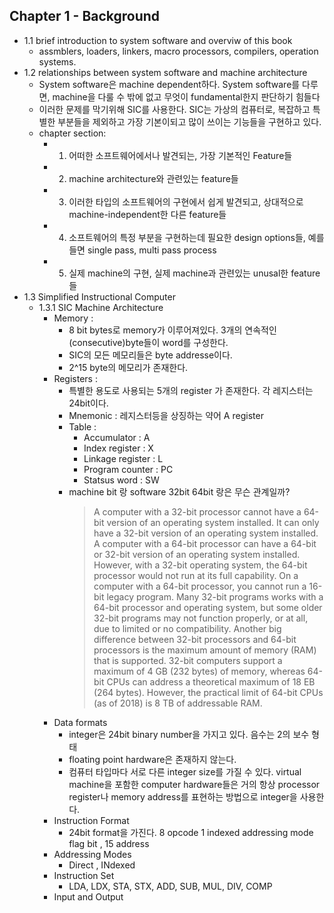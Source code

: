## Chapter 1 - Background
- 1.1 brief introduction to system software and overviw of this book
  - assmblers, loaders, linkers, macro processors, compilers, operation systems.
- 1.2 relationships between system software and machine architecture
  - System software은 machine dependent하다. System software를 다루면, machine을 다룰 수 밖에 없고 무엇이 fundamental한지 판단하기 힘들다
  - 이러한 문제를 막기위해 SIC를 사용한다. SIC는 가상의 컴퓨터로, 복잡하고 특별한 부분들을 제외하고 가장 기본이되고 많이 쓰이는 기능들을 구현하고 있다. 
  - chapter section:
    - 1. 어떠한 소프트웨어에서나 발견되는, 가장 기본적인 Feature들
    - 2. machine architecture와 관련있는 feature들
    - 3. 이러한 타입의 소프트웨어의 구현에서 쉽게 발견되고, 상대적으로 machine-independent한 다른 feature들 
    - 4. 소프트웨어의 특정 부분을 구현하는데 필요한 design options들, 예를들면 single pass, multi pass process
    - 5. 실제 machine의 구현, 실제 machine과 관련있는 unusal한 feature들
- 1.3 Simplified Instructional Computer 
  - 1.3.1 SIC Machine Architecture
    - Memory : 
      - 8 bit bytes로 memory가 이루어져있다. 3개의 연속적인(consecutive)byte들이 word를 구성한다.
      - SIC의 모든 메모리들은 byte addresse이다. 
      - 2^15 byte의 메모리가 존재한다.
    - Registers :
      - 특별한 용도로 사용되는 5개의 register 가 존재한다. 각 레지스터는 24bit이다. 
      - Mnemonic : 레지스터등을 상징하는 약어 A register
      - Table :
        - Accumulator : A
        - Index register : X
        - Linkage register : L 
        - Program counter : PC
        - Statsus word : SW
      - machine bit 랑 software 32bit 64bit 랑은 무슨 관계일까?
        > A computer with a 32-bit processor cannot have a 64-bit version of an operating system installed. It can only have a 32-bit version of an operating system installed.
        > A computer with a 64-bit processor can have a 64-bit or 32-bit version of an operating system installed. However, with a 32-bit operating system, the 64-bit processor would not run at its full capability.
        > On a computer with a 64-bit processor, you cannot run a 16-bit legacy program. Many 32-bit programs works with a 64-bit processor and operating system, but some older 32-bit programs may not function properly, or at all, due to limited or no compatibility.
        > Another big difference between 32-bit processors and 64-bit processors is the maximum amount of memory (RAM) that is supported. 32-bit computers support a maximum of 4 GB (232 bytes) of memory, whereas 64-bit CPUs can address a theoretical maximum of 18 EB (264 bytes). However, the practical limit of 64-bit CPUs (as of 2018) is 8 TB of addressable RAM.
    - Data formats
      - integer은 24bit binary number을 가지고 있다. 음수는 2의 보수 형태
      - floating point hardware은 존재하지 않는다.
      - 컴퓨터 타입마다 서로 다른 integer size를 가질 수 있다. virtual machine을 포함한 computer hardware들은 거의 항상 processor register나 memory address를 표현하는 방법으로 integer을 사용한다.
    - Instruction Format
      - 24bit format을 가진다. 8 opcode 1 indexed addressing mode flag bit , 15 address
    - Addressing Modes
      - Direct , INdexed
    - Instruction Set
      - LDA, LDX, STA, STX, ADD, SUB, MUL, DIV, COMP
    - Input and Output 
        
